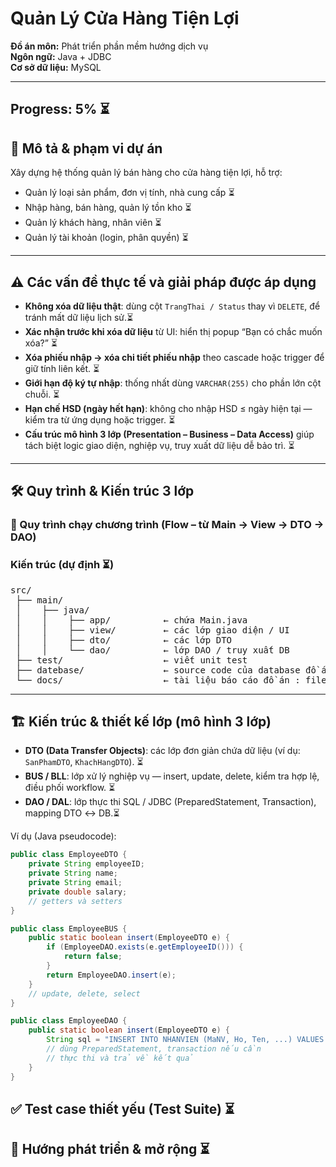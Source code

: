# Quản Lý Cửa Hàng Tiện Lợi

**Đồ án môn:** Phát triển phần mềm hướng dịch vụ  
**Ngôn ngữ:** Java + JDBC  
**Cơ sở dữ liệu:** MySQL  

---

## Progress: 5% ⏳

## 📌 Mô tả & phạm vi dự án

Xây dựng hệ thống quản lý bán hàng cho cửa hàng tiện lợi, hỗ trợ:

- Quản lý loại sản phẩm, đơn vị tính, nhà cung cấp  ⏳
- Nhập hàng, bán hàng, quản lý tồn kho  ⏳
- Quản lý khách hàng, nhân viên  ⏳
- Quản lý tài khoản (login, phân quyền)  ⏳
<!-- - Báo cáo doanh thu, tồn kho, sản phẩm bán chạy   -->
<!-- - Đảm bảo tính nhất quán, xử lý đồng thời, audit, rollback, status thay vì xóa thật   -->

---

## ⚠ Các vấn đề thực tế và giải pháp được áp dụng

- **Không xóa dữ liệu thật**: dùng cột `TrangThai / Status` thay vì `DELETE`, để tránh mất dữ liệu lịch sử.⏳  
- **Xác nhận trước khi xóa dữ liệu** từ UI: hiển thị popup “Bạn có chắc muốn xóa?”  ⏳
- **Xóa phiếu nhập → xóa chi tiết phiếu nhập** theo cascade hoặc trigger để giữ tính liên kết.  ⏳
- **Giới hạn độ ký tự nhập**: thống nhất dùng `VARCHAR(255)` cho phần lớn cột chuỗi.  ⏳
- **Hạn chế HSD (ngày hết hạn)**: không cho nhập HSD ≤ ngày hiện tại — kiểm tra từ ứng dụng hoặc trigger.  ⏳
- **Cấu trúc mô hình 3 lớp (Presentation – Business – Data Access)** giúp tách biệt logic giao diện, nghiệp vụ, truy xuất dữ liệu dễ bảo trì.  ⏳

---

## 🛠 Quy trình & Kiến trúc 3 lớp

### 🔁 Quy trình chạy chương trình (Flow – từ Main → View → DTO → DAO)

### Kiến trúc (dự định ⏳)

<pre>
src/
 ├── main/
 │    ├── java/
 │    │    ├── app/          ← chứa Main.java
 │    │    ├── view/         ← các lớp giao diện / UI
 │    │    ├── dto/          ← các lớp DTO
 │    │    └── dao/          ← lớp DAO / truy xuất DB
 ├── test/                   ← viết unit test
 ├── datebase/               ← source code của database đồ án
 └── docs/                   ← tài liệu báo cáo đồ án : file word, sơ đồ uml,...
</pre>
---

## 🏗 Kiến trúc & thiết kế lớp (mô hình 3 lớp)

- **DTO (Data Transfer Objects)**: các lớp đơn giản chứa dữ liệu (ví dụ: `SanPhamDTO`, `KhachHangDTO`).  ⏳
- **BUS / BLL**: lớp xử lý nghiệp vụ — insert, update, delete, kiểm tra hợp lệ, điều phối workflow.  ⏳
- **DAO / DAL**: lớp thực thi SQL / JDBC (PreparedStatement, Transaction), mapping DTO ↔ DB.⏳

Ví dụ (Java pseudocode):

```java
public class EmployeeDTO {
    private String employeeID;
    private String name;
    private String email;
    private double salary;
    // getters và setters
}

public class EmployeeBUS {
    public static boolean insert(EmployeeDTO e) {
        if (EmployeeDAO.exists(e.getEmployeeID())) {
            return false;
        }
        return EmployeeDAO.insert(e);
    }
    // update, delete, select
}

public class EmployeeDAO {
    public static boolean insert(EmployeeDTO e) {
        String sql = "INSERT INTO NHANVIEN (MaNV, Ho, Ten, ...) VALUES (?, ?, ?, ...)";
        // dùng PreparedStatement, transaction nếu cần
        // thực thi và trả về kết quả
    }
}
```

## ✅ Test case thiết yếu (Test Suite) ⏳

<!-- ... (giữ phần test case như trước)  

--- -->

## 🚀 Hướng phát triển & mở rộng ⏳

<!-- ... (phần hướng phát triển như trước)  

--- -->
